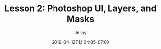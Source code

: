 ---
title: "Lesson 2: Photoshop UI, Layers, and Masks"
date: 2019-04-12T12:04:05-07:00
draft: false
author: "Jenny"
tags: ["Photoshop 101"]
weight: 3
summary: "Get comfortable navigating around the Photoshop UI, and identify the main tools that you'll need to use. Learn about two fundamental building blocks of Photoshop: layers and masks."
---